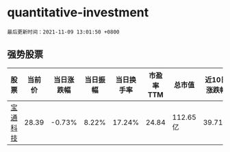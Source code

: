 # quantitative-investment

`最后更新时间：2021-11-09 13:01:50 +0800`

## 强势股票

|股票|当前价|当日涨跌幅|当日振幅|当日换手率|市盈率TTM|总市值|近10日涨跌幅|
|----|----|----|----|----|----|----|----|
|[宝通科技](https://xueqiu.com/S/SZ300031)|28.39|-0.73%|8.22%|17.24%|24.84|112.65亿|39.71%|
